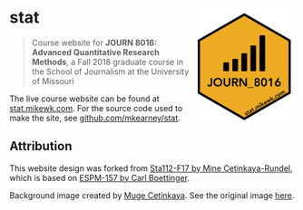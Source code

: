 
<!-- README.md is generated from README.Rmd. Please edit that file -->

# stat <img src="static/favicon.png" width="180px" align="right" />

> Course website for **JOURN 8016: Advanced Quantitative Research
> Methods**, a Fall 2018 graduate course in the School of Journalism at
> the University of Missouri

The live course website can be found at
[stat.mikewk.com](https://stat.mikewk.com). For the source code used to
make the site, see
[github.com/mkearney/stat](https://github.com/mkearney/stat/).

## Attribution

This website design was forked from [Sta112-F17 by Mine
Cetinkaya-Rundel](https://github.com/Sta112-F17/website/commits?author=mine-cetinkaya-rundel),
which is based on [ESPM-157 by Carl
Boettinger](https://espm-157.carlboettiger.info/).

Background image created by [Muge
Cetinkaya](https://dribbble.com/muuuuge). See the original image
[here](http://www2.stat.duke.edu/courses/Spring18/Sta199/img/mugesketch.png).
